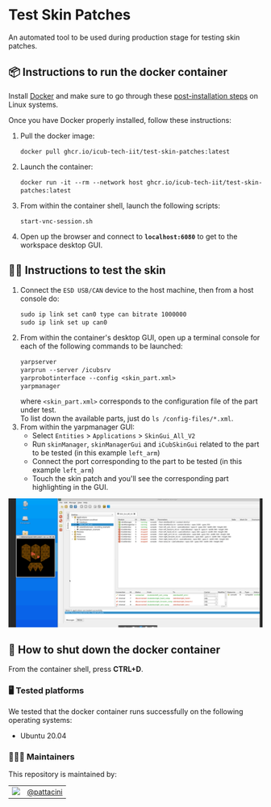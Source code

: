 Test Skin Patches
=================

An automated tool to be used during production stage for testing skin patches.

## 📦 Instructions to run the docker container
Install [Docker](https://www.docker.com) and make sure to go through these [post-installation steps](https://docs.docker.com/engine/install/linux-postinstall/) on Linux systems.

Once you have Docker properly installed, follow these instructions:
1. Pull the docker image:
    ```console
    docker pull ghcr.io/icub-tech-iit/test-skin-patches:latest
    ```
2. Launch the container:
    ```console
    docker run -it --rm --network host ghcr.io/icub-tech-iit/test-skin-patches:latest
    ```
3. From within the container shell, launch the following scripts:
    ```console
    start-vnc-session.sh
    ```
4. Open up the browser and connect to **`localhost:6080`** to get to the workspace desktop GUI.

## 🖐🏻 Instructions to test the skin
1. Connect the `ESD USB/CAN` device to the host machine, then from a host console do:
    ```console
    sudo ip link set can0 type can bitrate 1000000
    sudo ip link set up can0
    ```
2. From within the container's desktop GUI, open up a terminal console for each of the following commands to be launched:
    ```console
    yarpserver
    yarprun --server /icubsrv
    yarprobotinterface --config <skin_part.xml>
    yarpmanager
    ```
    where `<skin_part.xml>` corresponds to the configuration file of the part under test.\
    To list down the available parts, just do `ls /config-files/*.xml`.
3. From within the yarpmanager GUI:
    - Select `Entities` > `Applications` > `SkinGui_All_V2`
    - Run `skinManager`, `skinManagerGui` and `iCubSkinGui` related to the part to be tested (in this example `left_arm`)
    - Connect the port corresponding to the part to be tested (in this example `left_arm`)
    - Touch the skin patch and you'll see the corresponding part highlighting in the GUI.

![test-skin](./assets/test-skin.png)

## 🔘 How to shut down the docker container
From the container shell, press **CTRL+D**.

### 🖥 Tested platforms
We tested that the docker container runs successfully on the following operating systems:
- Ubuntu 20.04
 
### 👨🏻‍💻 Maintainers
This repository is maintained by:

| | |
|:---:|:---:|
| [<img src="https://github.com/pattacini.png" width="40">](https://github.com/pattacini) | [@pattacini](https://github.com/pattacini) |

